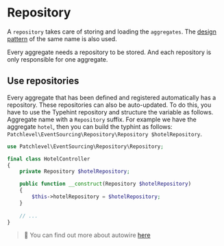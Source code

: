 # Repository

A `repository` takes care of storing and loading the `aggregates`.
The [design pattern](https://martinfowler.com/eaaCatalog/repository.html) of the same name is also used.

Every aggregate needs a repository to be stored.
And each repository is only responsible for one aggregate.

## Use repositories

Every aggregate that has been defined and registered automatically has a repository.
These repositories can also be auto-updated. 
To do this, you have to use the Typehint repository and structure the variable as follows. 
Aggregate name with a `Repository` suffix. For example we have the aggregate `hotel`,
then you can build the typhint as follows: `Patchlevel\EventSourcing\Repository\Repository $hotelRepository`.

```php
use Patchlevel\EventSourcing\Repository\Repository;

final class HotelController
{
    private Repository $hotelRepository;

    public function __construct(Repository $hotelRepository) 
    {
        $this->hotelRepository = $hotelRepository;
    }
    
    // ...
}
```

> :book: You can find out more about autowire [here](https://symfony.com/doc/current/service_container.html#binding-arguments-by-name-or-type)